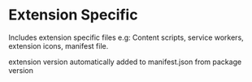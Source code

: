 # Extension Specific

Includes extension specific files e.g: Content scripts, service workers, extension icons, manifest file.

extension version automatically added to manifest.json from package version
